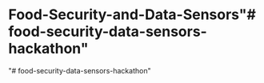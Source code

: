 # Food-Security-and-Data-Sensors"# food-security-data-sensors-hackathon" 
"# food-security-data-sensors-hackathon" 
